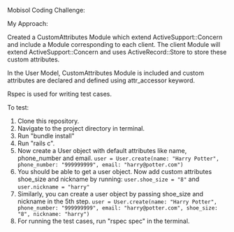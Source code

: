 Mobisol Coding Challenge:

My Approach:

Created a CustomAttributes Module which extend ActiveSupport::Concern and include a Module corresponding to each client.
The client Module will extend ActiveSupport::Concern and uses ActiveRecord::Store to store these custom attributes.

In the User Model, CustomAttributes Module is included and custom attributes are declared and defined using attr_accessor keyword.

Rspec is used for writing test cases.

To test:

1. Clone this repository.
2. Navigate to the project directory in terminal.
3. Run "bundle install"
4. Run "rails c".
5. Now create a User object with default attributes like name, phone_number and email.
    `user = User.create(name: "Harry Potter", phone_number: "999999999", email: "harry@potter.com")`
6. You should be able to get a user object. Now add custom attributes shoe_size and nickname by running:
    `user.shoe_size = "8"`
    and `user.nickname = "harry"`
7. Similarly, you can create a user object by passing shoe_size and nickname in the 5th step.
  `user = User.create(name: "Harry Potter", phone_number: "999999999", email: "harry@potter.com", shoe_size: "8", nickname: "harry")`
8. For running the test cases, run "rspec spec" in the terminal.
